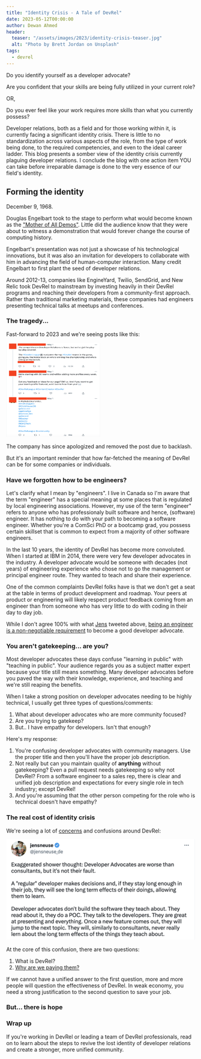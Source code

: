 ```yaml
---
title: "Identity Crisis - A Tale of DevRel"
date: 2023-05-12T00:00:00
author: Dewan Ahmed
header:
  teaser: "/assets/images/2023/identity-crisis-teaser.jpg"
  alt: "Photo by Brett Jordan on Unsplash"
tags:
  - devrel
---
```


Do you identify yourself as a developer advocate? 

Are you confident that your skills are being fully utilized in your current role? 

OR,

Do you ever feel like your work requires more skills than what you currently possess? 

Developer relations, both as a field and for those working within it, is currently facing a significant identity crisis. There is little to no standardization across various aspects of the role, from the type of work being done, to the required competencies, and even to the ideal career ladder. This blog presents a somber view of the identity crisis currently plaguing developer relations. I conclude the blog with one action item YOU can take before irreparable damage is done to the very essence of our field's identity.

## Forming the identity

December 9, 1968.

Douglas Engelbart took to the stage to perform what would become known as the ["Mother of All Demos"](https://www.youtube.com/watch?v=yJDv-zdhzMY). Little did the audience know that they were about to witness a demonstration that would forever change the course of computing history.

Engelbart's presentation was not just a showcase of his technological innovations, but it was also an invitation for developers to collaborate with him in advancing the field of human-computer interaction. Many credit Engelbart to first plant the seed of developer relations. 

Around 2012-13, companies like EngineYard, Twilio, SendGrid, and New Relic took DevRel to mainstream by investing heavily in their DevRel programs and reaching their developers from a community-first approach. Rather than traditional marketing materials, these companies had engineers presenting technical talks at meetups and conferences.

### The tragedy...

Fast-forward to 2023 and we're seeing posts like this:

<img src="/assets/images/2023/devrel-league.png" alt="DevRel League" width="250" height="250">

The company has since apologized and removed the post due to backlash.

But it's an important reminder that how far-fetched the meaning of DevRel can be for some companies or individuals.

### Have we forgotten how to be engineers?

Let's clarify what I mean by "engineers". I live in Canada so I'm aware that the term "engineer" has a special meaning at some places that is regulated by local engineering associations. However, my use of the term "engineer" refers to anyone who has professionaly built software and hence, (software) engineer. It has nothing to do with your path to becoming a software engineer. Whether you're a ComSci PhD or a bootcamp grad, you possess certain skillset that is common to expect from a majority of other software engineers. 

In the last 10 years, the identity of DevRel has become more convoluted. When I started at IBM in 2014, there were very few developer advocates in the industry. A developer advocate would be someone with decades (not years) of engineering experience who chose not to go the management or principal engineer route. They wanted to teach and share their experience.  

One of the common complaints DevRel folks have is that we don't get a seat at the table in terms of product development and roadmap. Your peers at product or engineering will likely respect product feedback coming from an engineer than from someone who has very little to do with coding in their day to day job.

While I don't agree 100% with what [Jens](https://twitter.com/jensneuse_de) tweeted above, [being an engineer is a non-negotiable requirement](https://www.dewanahmed.com/why-paying-devrel/#developer-advocates-must-be-technical) to become a good developer advocate. 

### You aren't gatekeeping... are you?

Most developer advocates these days confuse "learning in public" with "teaching in public". Your audience regards you as a subject matter expert because your title still means something. Many developer advocates before you paved the way with their knowledge, experience, and teaching and we're still reaping the benefits. 

When I take a strong position on developer advocates needing to be highly technical, I usually get three types of questions/comments:

1. What about developer advocates who are more community focused?
2. Are you trying to gatekeep?
3. But.. I have empathy for developers. Isn't that enough?

Here's my response:

1. You're confusing developer advocates with community managers. Use the proper title and then you'll have the proper job description.
2. Not really but can you maintain quality of **anything** without gatekeeping? Even a pull request needs gatekeeping so why not DevRel? From a software engineer to a sales rep, there is clear and unified job description and expectations for every single role in tech industry; except DevRel! 
3. And you're assuming that the other person competing for the role who is technical doesn't have empathy? 



### The real cost of identity crisis

We're seeing a lot of [concerns](https://twitter.com/jensneuse_de/status/1644312468166983685) and confusions around DevRel:

![Worse than consultants](/assets/images/2023/identity-crisis-2.png)

At the core of this confusion, there are two questions:

1. What is DevRel?
2. [Why are we paying them?](https://www.dewanahmed.com/why-paying-devrel/)

If we cannot have a unified answer to the first question, more and more people will question the effectiveness of DevRel. In weak economy, you need a strong justification to the second question to save your job.

### But... there is hope

### Wrap up

If you're working in DevRel or leading a team of DevRel professionals, read on to learn about the steps to revive the lost identity of developer relations and create a stronger, more unified community.